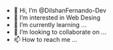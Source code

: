 - 👋 Hi, I’m @DilshanFernando-Dev
- 👀 I’m interested in Web Desing
- 🌱 I’m currently learning ...
- 💞️ I’m looking to collaborate on ...
- 📫 How to reach me ...

<!---
DilshanFernando-Dev/DilshanFernando-Dev is a ✨ special ✨ repository because its `README.md` (this file) appears on your GitHub profile.
You can click the Preview link to take a look at your changes.
--->
